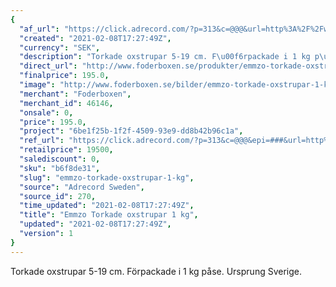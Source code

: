```yaml
---
{
  "af_url": "https://click.adrecord.com/?p=313&c=@@@&url=http%3A%2F%2Fwww.foderboxen.se%2Fprodukter%2Femmzo-torkade-oxstrupar-1-kg%2C485",
  "created": "2021-02-08T17:27:49Z",
  "currency": "SEK",
  "description": "Torkade oxstrupar 5-19 cm. F\u00f6rpackade i 1 kg p\u00e5se. Ursprung Sverige.",
  "direct_url": "http://www.foderboxen.se/produkter/emmzo-torkade-oxstrupar-1-kg,485",
  "finalprice": 195.0,
  "image": "http://www.foderboxen.se/bilder/emmzo-torkade-oxstrupar-1-kg-485.png",
  "merchant": "Foderboxen",
  "merchant_id": 46146,
  "onsale": 0,
  "price": 195.0,
  "project": "6be1f25b-1f2f-4509-93e9-dd8b42b96c1a",
  "ref_url": "https://click.adrecord.com/?p=313&c=@@@&epi=###&url=http%3A%2F%2Fwww.foderboxen.se%2Fprodukter%2Femmzo-torkade-oxstrupar-1-kg%2C485",
  "retailprice": 19500,
  "salediscount": 0,
  "sku": "b6f8de31",
  "slug": "emmzo-torkade-oxstrupar-1-kg",
  "source": "Adrecord Sweden",
  "source_id": 270,
  "time_updated": "2021-02-08T17:27:49Z",
  "title": "Emmzo Torkade oxstrupar 1 kg",
  "updated": "2021-02-08T17:27:49Z",
  "version": 1
}
---
```


<p>Torkade oxstrupar 5-19 cm. Förpackade i 1 kg påse. Ursprung Sverige.</p>
